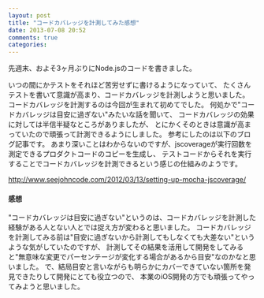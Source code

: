 ```yaml
---
layout: post
title: "コードカバレッジを計測してみた感想"
date: 2013-07-08 20:52
comments: true
categories: 
---
```


先週末、およそ3ヶ月ぶりにNode.jsのコードを書きました。

いつの間にかテストをそれほど苦労せずに書けるようになっていて、
たくさんテストを書いて意識が高まり、コードカバレッジを計測しようと思いました。
コードカバレッジを計測するのは今回が生まれて初めてでした。
何処かで"コードカバレッジは目安に過ぎない"みたいな話を聞いて、
コードカバレッジの効果に対しては半信半疑なところがありましたが、
とにかくそのときは意識が高まっていたので頑張って計測できるようにしました。
参考にしたのは以下のブログ記事です。
あまり深いことはわからないのですが、jscoverageが実行回数を測定できるプロダクトコードのコピーを生成し、
テストコードからそれを実行することでコードカバレッジを計測できるという感じの仕組みのようです。

http://www.seejohncode.com/2012/03/13/setting-up-mocha-jscoverage/

#### 感想

"コードカバレッジは目安に過ぎない"というのは、コードカバレッジを計測した経験がある人とない人とでは捉え方が変わると思いました。
コードカバレッジを計測してみる前は"目安に過ぎないから計測してもしなくても大差ない"というような気がしていたのですが、
計測してその結果を活用して開発をしてみると"無意味な変更でパーセンテージが変化する場合があるから目安"なのかなと思いました。
で、結局目安と言いながらも明らかにカバーできていない箇所を発見できたりして開発にとても役立つので、
本業のiOS開発の方でも頑張ってやってみようと思いました。


